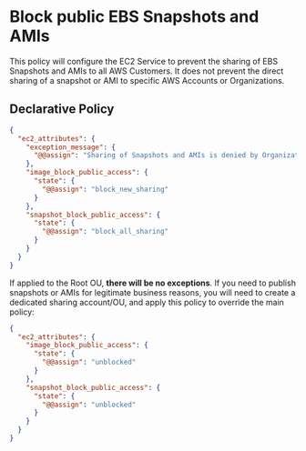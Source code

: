 # Block public EBS Snapshots and AMIs

This policy will configure the EC2 Service to prevent the sharing of EBS Snapshots and AMIs to all AWS Customers. It does not prevent the direct sharing of a snapshot or AMI to specific AWS Accounts or Organizations.

## Declarative Policy
```json
{
  "ec2_attributes": {
    "exception_message": {
      "@@assign": "Sharing of Snapshots and AMIs is denied by Organizational Policy"
    },
    "image_block_public_access": {
      "state": {
        "@@assign": "block_new_sharing"
      }
    },
    "snapshot_block_public_access": {
      "state": {
        "@@assign": "block_all_sharing"
      }
    }
  }
}
```

If applied to the Root OU, **there will be no exceptions**. If you need to publish snapshots or AMIs for legitimate business reasons, you will need to create a dedicated sharing account/OU, and apply this policy to override the main policy:
```json
{
  "ec2_attributes": {
    "image_block_public_access": {
      "state": {
        "@@assign": "unblocked"
      }
    },
    "snapshot_block_public_access": {
      "state": {
        "@@assign": "unblocked"
      }
    }
  }
}
```
